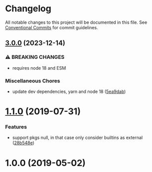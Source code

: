 # Changelog

All notable changes to this project will be documented in this file.
See [Conventional Commits](https://conventionalcommits.org) for commit guidelines.

## [3.0.0](https://github.com/christophehurpeau/rollup-config-external-dependencies/compare/v2.0.0...v3.0.0) (2023-12-14)


### ⚠ BREAKING CHANGES

* requires node 18 and ESM

### Miscellaneous Chores

* update dev dependencies, yarn and node 18 ([5ea9dab](https://github.com/christophehurpeau/rollup-config-external-dependencies/commit/5ea9dab3ad50d4ff3df127bedb978f110a263e55))


# [1.1.0](https://github.com/christophehurpeau/rollup-config-external-dependencies/compare/v1.0.0...v1.1.0) (2019-07-31)


### Features

* support pkgs null, in that case only consider builtins as external ([28b548e](https://github.com/christophehurpeau/rollup-config-external-dependencies/commit/28b548e))



# 1.0.0 (2019-05-02)



